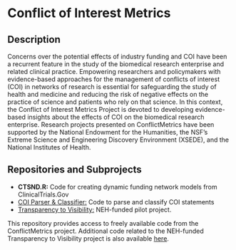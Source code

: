 # Conflict of Interest Metrics

## Description
Concerns over the potential effects of industry funding and COI have been a recurrent feature in the study of the biomedical research enterprise and related clinical practice. Empowering researchers and policymakers with evidence-based approaches for the management of conflicts of interest (COI) in networks of research is essential for safeguarding the study of health and medicine and reducing the risk of negative effects on the practice of science and patients who rely on that science. In this context, the Conflict of Interest Metrics Project is devoted to developing evidence-based insights about the effects of COI on the biomedical research enterprise. Research projects presented on ConflictMetrics have been supported by the National Endowment for the Humanities, the NSF’s Extreme Science and Engineering Discovery Environment (XSEDE), and the National Institutes of Health. 


## Repositories and Subprojects  

* **CTSND.R:** Code for creating dynamic funding network models from ClinicalTrials.Gov 
* [COI Parser & Classifier:](coi_parser_classifier/README.md) Code to parse and classify COI statements
* [Transparency to Visibility:]( https://gitlab.com/grahamss/transparency2visibility) NEH-funded pilot project.  

This repository provides access to freely available code from the ConflictMetrics project. Additional code related to the NEH-funded Transparency to Visibility project is also available [here]( https://gitlab.com/grahamss/transparency2visibility). 

